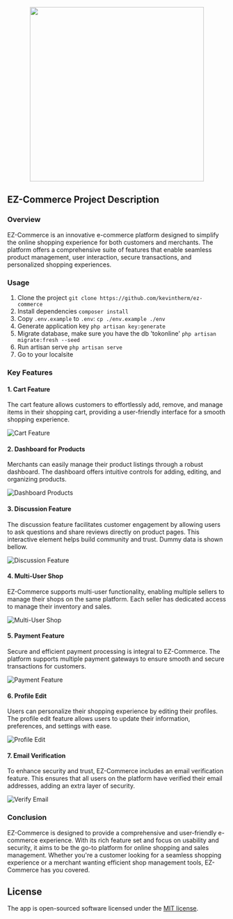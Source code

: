 <p align="center"><a href="https://laravel.com" target="_blank"><img loading="lazy"src="https://raw.githubusercontent.com/laravel/art/master/logo-lockup/5%20SVG/2%20CMYK/1%20Full%20Color/laravel-logolockup-cmyk-red.svg" width="400"></a></p>


## EZ-Commerce Project Description

### Overview

EZ-Commerce is an innovative e-commerce platform designed to simplify the online shopping experience for both customers and merchants. The platform offers a comprehensive suite of features that enable seamless product management, user interaction, secure transactions, and personalized shopping experiences.

### Usage
1. Clone the project `git clone https://github.com/kevintherm/ez-commerce`
2. Install dependencies `composer install`
3. Copy `.env.example` to `.env`: `cp ./env.example ./env`
4. Generate application key `php artisan key:generate`
5. Migrate database, make sure you have the db 'tokonline' `php artisan migrate:fresh --seed`
6. Run artisan serve `php artisan serve`
7. Go to your localsite

### Key Features

#### 1. Cart Feature
The cart feature allows customers to effortlessly add, remove, and manage items in their shopping cart, providing a user-friendly interface for a smooth shopping experience.

![Cart Feature](imgs/cart-feature.png)

#### 2. Dashboard for Products
Merchants can easily manage their product listings through a robust dashboard. The dashboard offers intuitive controls for adding, editing, and organizing products.

![Dashboard Products](imgs/dashboard-products.png)

#### 3. Discussion Feature
The discussion feature facilitates customer engagement by allowing users to ask questions and share reviews directly on product pages. This interactive element helps build community and trust. Dummy data is shown bellow.

![Discussion Feature](imgs/disscussion-feature.png)

#### 4. Multi-User Shop
EZ-Commerce supports multi-user functionality, enabling multiple sellers to manage their shops on the same platform. Each seller has dedicated access to manage their inventory and sales.

![Multi-User Shop](imgs/multi-user-shop.png)

#### 5. Payment Feature
Secure and efficient payment processing is integral to EZ-Commerce. The platform supports multiple payment gateways to ensure smooth and secure transactions for customers.

![Payment Feature](imgs/payment-feature.png)

#### 6. Profile Edit
Users can personalize their shopping experience by editing their profiles. The profile edit feature allows users to update their information, preferences, and settings with ease.

![Profile Edit](imgs/profile-edit.png)

#### 7. Email Verification
To enhance security and trust, EZ-Commerce includes an email verification feature. This ensures that all users on the platform have verified their email addresses, adding an extra layer of security.

![Verify Email](imgs/verify-email.png)

### Conclusion

EZ-Commerce is designed to provide a comprehensive and user-friendly e-commerce experience. With its rich feature set and focus on usability and security, it aims to be the go-to platform for online shopping and sales management. Whether you're a customer looking for a seamless shopping experience or a merchant wanting efficient shop management tools, EZ-Commerce has you covered.

## License

The app is open-sourced software licensed under the [MIT license](https://opensource.org/licenses/MIT).
